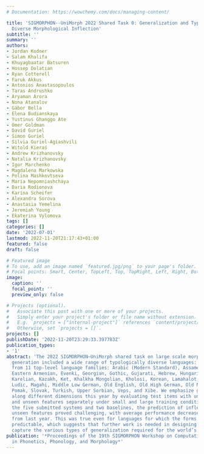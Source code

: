 ```yaml
---
# Documentation: https://wowchemy.com/docs/managing-content/

title: 'SIGMORPHON--UniMorph 2022 Shared Task 0: Generalization and Typologically
  Diverse Morphological Inflection'
subtitle: ''
summary: ''
authors:
- Jordan Kodner
- Salam Khalifa
- Khuyagbaatar Batsuren
- Hossep Dolatian
- Ryan Cotterell
- Faruk Akkus
- Antonios Anastasopoulos
- Taras Andrushko
- Aryaman Arora
- Nona Atanalov
- Gábor Bella
- Elena Budianskaya
- Yustinus Ghanggo Ate
- Omer Goldman
- David Guriel
- Simon Guriel
- Silvia Guriel-Agiashvili
- Witold Kieraś
- Andrew Krizhanovsky
- Natalia Krizhanovsky
- Igor Marchenko
- Magdalena Markowska
- Polina Mashkovtseva
- Maria Nepomniashchaya
- Daria Rodionova
- Karina Scheifer
- Alexandra Sorova
- Anastasia Yemelina
- Jeremiah Young
- Ekaterina Vylomova
tags: []
categories: []
date: '2022-07-01'
lastmod: 2022-11-20T21:17:43+01:00
featured: false
draft: false

# Featured image
# To use, add an image named `featured.jpg/png` to your page's folder.
# Focal points: Smart, Center, TopLeft, Top, TopRight, Left, Right, BottomLeft, Bottom, BottomRight.
image:
  caption: ''
  focal_point: ''
  preview_only: false

# Projects (optional).
#   Associate this post with one or more of your projects.
#   Simply enter your project's folder or file name without extension.
#   E.g. `projects = ["internal-project"]` references `content/project/deep-learning/index.md`.
#   Otherwise, set `projects = []`.
projects: []
publishDate: '2022-11-20T23:29:33.397783Z'
publication_types:
- '1'
abstract: 'The 2022 SIGMORPHON–UniMorph shared task on large scale morphological inflection
  generation included a wide range of typologically diverse languages: 33 languages
  from 11 top-level language families: Arabic (Modern Standard), Assamese, Braj, Chukchi,
  Eastern Armenian, Evenki, Georgian, Gothic, Gujarati, Hebrew, Hungarian, Itelmen,
  Karelian, Kazakh, Ket, Khalkha Mongolian, Kholosi, Korean, Lamahalot, Low German,
  Ludic, Magahi, Middle Low German, Old English, Old High German, Old Norse, Polish,
  Pomak, Slovak, Turkish, Upper Sorbian, Veps, and Xibe. We emphasize generalization
  along different dimensions this year by evaluating test items with unseen lemmas
  and unseen features separately under small and large training conditions. Across
  the five submitted systems and two baselines, the prediction of inflections with
  unseen features proved challenging, with average performance decreased substantially
  from last year. This was true even for languages for which the forms were in principle
  predictable, which suggests that further work is needed in designing systems that
  capture the various types of generalization required for the world’s languages.'
publication: '*Proceedings of the 19th SIGMORPHON Workshop on Computational Research
  in Phonetics, Phonology, and Morphology*'
---
```

